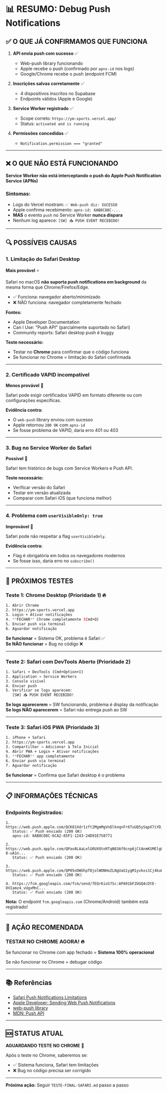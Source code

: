 # 📊 RESUMO: Debug Push Notifications

## ✅ O QUE JÁ CONFIRMAMOS QUE FUNCIONA

1. **API envia push com sucesso** ✅
   - Web-push library funcionando
   - Apple recebe o push (confirmado por `apns-id` nos logs)
   - Google/Chrome recebe o push (endpoint FCM)

2. **Inscrições salvas corretamente** ✅
   - 4 dispositivos inscritos no Supabase
   - Endpoints válidos (Apple e Google)

3. **Service Worker registrado** ✅
   - Scope correto: `https://ym-sports.vercel.app/`
   - Status: `activated and is running`

4. **Permissões concedidas** ✅
   - `Notification.permission === "granted"`

---

## ❌ O QUE NÃO ESTÁ FUNCIONANDO

**Service Worker não está interceptando o push do Apple Push Notification Service (APNs)**

### Sintomas:
- Logs do Vercel mostram: `✅ Web-push diz: SUCESSO`
- Apple confirma recebimento: `apns-id: 6AB8C88C-...`
- **MAS** o evento `push` no Service Worker **nunca dispara**
- Nenhum log aparece: `[SW] 📥 PUSH EVENT RECEBIDO!`

---

## 🔍 POSSÍVEIS CAUSAS

### 1. **Limitação do Safari Desktop**
**Mais provável** ⭐

Safari no macOS **não suporta push notifications em background** da mesma forma que Chrome/Firefox/Edge.

- ✅ Funciona: navegador aberto/minimizado
- ❌ NÃO funciona: navegador completamente fechado

**Fontes:**
- Apple Developer Documentation
- Can I Use: "Push API" (parcialmente suportado no Safari)
- Community reports: Safari desktop push é buggy

**Teste necessário:**
- Testar no **Chrome** para confirmar que o código funciona
- Se funcionar no Chrome = limitação do Safari confirmada

---

### 2. **Certificado VAPID incompatível**
**Menos provável** 🤔

Safari pode exigir certificados VAPID em formato diferente ou com configurações específicas.

**Evidência contra:**
- O `web-push` library enviou com sucesso
- Apple retornou `200 OK` com `apns-id`
- Se fosse problema de VAPID, daria erro 401 ou 403

---

### 3. **Bug no Service Worker do Safari**
**Possível** 🐛

Safari tem histórico de bugs com Service Workers e Push API.

**Teste necessário:**
- Verificar versão do Safari
- Testar em versão atualizada
- Comparar com Safari iOS (que funciona melhor)

---

### 4. **Problema com `userVisibleOnly: true`**
**Improvável** 🤷

Safari pode não respeitar a flag `userVisibleOnly`.

**Evidência contra:**
- Flag é obrigatória em todos os navegadores modernos
- Se fosse isso, daria erro no `subscribe()`

---

## 🧪 PRÓXIMOS TESTES

### Teste 1: Chrome Desktop (Prioridade 1) 🔥

```bash
1. Abrir Chrome
2. https://ym-sports.vercel.app
3. Login + Ativar notificações
4. **FECHAR** Chrome completamente (Cmd+Q)
5. Enviar push via terminal
6. Aguardar notificação
```

**Se funcionar** = Sistema OK, problema é Safari ✅  
**Se NÃO funcionar** = Bug no código ❌

---

### Teste 2: Safari com DevTools Aberto (Prioridade 2)

```bash
1. Safari + DevTools (Cmd+Option+I)
2. Application → Service Workers
3. Console visível
4. Enviar push
5. Verificar se logs aparecem:
   [SW] 📥 PUSH EVENT RECEBIDO!
```

**Se logs aparecerem** = SW funcionando, problema é display da notificação  
**Se logs NÃO aparecerem** = Safari não entrega push ao SW

---

### Teste 3: Safari iOS PWA (Prioridade 3)

```bash
1. iPhone + Safari
2. https://ym-sports.vercel.app
3. Compartilhar → Adicionar à Tela Inicial
4. Abrir PWA + Login + Ativar notificações
5. **FECHAR** app completamente
6. Enviar push via terminal
7. Aguardar notificação
```

**Se funcionar** = Confirma que Safari desktop é o problema

---

## 📋 INFORMAÇÕES TÉCNICAS

### Endpoints Registrados:

```
1. https://web.push.apple.com/QCK81Xdr1zft2MgmMgVnDlknqnFr6TuUQ5ySqpX7iYD_AvljHc_NC...
   Status: ✅ Push enviado (200 OK)
   apns-id: 6AB8C88C-6CA2-85F1-1243-24D91E758771

2. https://web.push.apple.com/QPao8LAaLelGRUXOtnRTqN83Af0cnp6jCtAnmKSMElgUVy-8-uA1n...
   Status: ✅ Push enviado (200 OK)

3. https://web.push.apple.com/QP05nOWGhpT0jolWONHoZLNgUaG1ygM1yvkxs1Cj4kuO1IThdffwcjE...
   Status: ✅ Push enviado (200 OK)

4. https://fcm.googleapis.com/fcm/send/fEQr6ioS7Sc:APA91bFZUGQ4cDtE-OVIamz4_vUgxMnC...
   Status: ✅ Push enviado (200 OK)
```

**Nota:** O endpoint `fcm.googleapis.com` (Chrome/Android) também está registrado!

---

## 🎯 AÇÃO RECOMENDADA

### TESTAR NO CHROME AGORA! 🔥

Se funcionar no Chrome com app fechado = **Sistema 100% operacional**

Se não funcionar no Chrome = debugar código

---

## 📚 Referências

- [Safari Push Notifications Limitations](https://caniuse.com/push-api)
- [Apple Developer: Sending Web Push Notifications](https://developer.apple.com/documentation/usernotifications/sending_web_push_notifications_in_web_apps_and_browsers)
- [web-push library](https://github.com/web-push-libs/web-push)
- [MDN: Push API](https://developer.mozilla.org/en-US/docs/Web/API/Push_API)

---

## 🆘 STATUS ATUAL

**AGUARDANDO TESTE NO CHROME** 🔄

Após o teste no Chrome, saberemos se:
- ✅ Sistema funciona, Safari tem limitações
- ❌ Bug no código precisa ser corrigido

---

**Próxima ação:** Seguir `TESTE-FINAL-SAFARI.md` passo a passo

